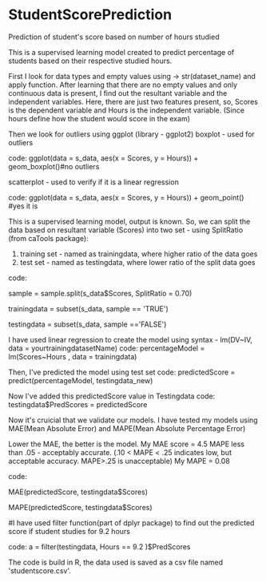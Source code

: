 # StudentScorePrediction
Prediction of student's score based on number of hours studied

This is a supervised learning model created to predict percentage of students based on their respective studied hours.

First I look for data types and empty values using -> str(dataset_name) and apply function.
After learning that there are no empty values and only continuous data is present, I find out the resultant variable and the independent variables.
Here, there are just two features present, so, Scores is the dependent variable and Hours is the independent variable.
(Since hours define how the student would score in the exam)

Then we look for outliers using ggplot (library - ggplot2)
boxplot - used for outliers 

code: ggplot(data = s_data, aes(x = Scores, y = Hours)) + geom_boxplot()#no outliers

scatterplot - used to verify if it is a linear regression

code: ggplot(data = s_data, aes(x = Scores, y = Hours)) + geom_point() #yes it is

This is a supervised learning model, output is known. 
So, we can split the data based on resultant variable (Scores) into two set - using SplitRatio (from caTools package):
1. training set - named as trainingdata, where higher ratio of the data goes
2. test set - named as testingdata, where lower ratio of the split data goes

code: 

sample = sample.split(s_data$Scores, SplitRatio = 0.70)

trainingdata = subset(s_data, sample == 'TRUE')

testingdata = subset(s_data, sample =='FALSE')

I have used linear regression to create the model using syntax -  lm(DV~IV, data = yourtrainingdatasetName)
code: percentageModel = lm(Scores~Hours , data = trainingdata)

Then, I've predicted the model using test set
code: predictedScore = predict(percentageModel, testingdata_new)

Now I've added this predictedScore value in Testingdata
code: testingdata$PredScores = predictedScore

Now it's cruicial that we validate our models.
I have tested my models using MAE(Mean Absolute Error) and MAPE(Mean Absolute Percentage Error)

Lower the MAE, the better is the model. My MAE score = 4.5
MAPE less than .05 - acceptably accurate.  (.10 < MAPE < .25 indicates low, but acceptable accuracy. MAPE>.25 is unacceptable) My MAPE = 0.08

code: 

MAE(predictedScore, testingdata$Scores) 

MAPE(predictedScore, testingdata$Scores)

#I have used filter function(part of dplyr package) to find out the predicted score if student studies for 9.2 hours

code: a = filter(testingdata, Hours == 9.2 )$PredScores


The code is build in R, the data used is saved as a csv file named 'studentscore.csv'.


